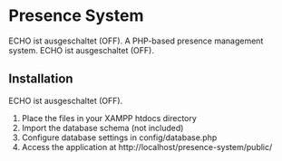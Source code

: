 # Presence System 
ECHO ist ausgeschaltet (OFF).
A PHP-based presence management system. 
ECHO ist ausgeschaltet (OFF).
## Installation 
ECHO ist ausgeschaltet (OFF).
1. Place the files in your XAMPP htdocs directory 
2. Import the database schema (not included) 
3. Configure database settings in config/database.php 
4. Access the application at http://localhost/presence-system/public/ 
